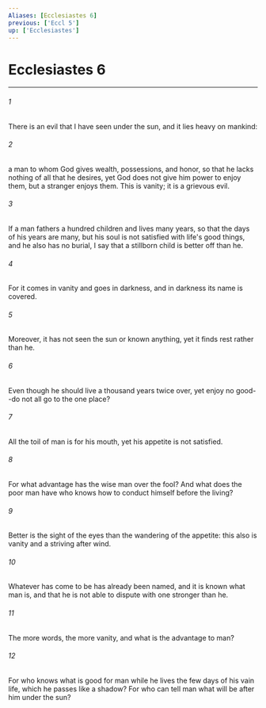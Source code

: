 ```yaml
---
Aliases: [Ecclesiastes 6]
previous: ['Eccl 5']
up: ['Ecclesiastes']
---
```

# Ecclesiastes 6

***

 

###### 1 
There is an evil that I have seen under the sun, and it lies heavy on mankind: 
 

###### 2 
a man to whom God gives wealth, possessions, and honor, so that he lacks nothing of all that he desires, yet God does not give him power to enjoy them, but a stranger enjoys them. This is vanity; it is a grievous evil. 
 

###### 3 
If a man fathers a hundred children and lives many years, so that the days of his years are many, but his soul is not satisfied with life's good things, and he also has no burial, I say that a stillborn child is better off than he. 
 

###### 4 
For it comes in vanity and goes in darkness, and in darkness its name is covered. 
 

###### 5 
Moreover, it has not seen the sun or known anything, yet it finds rest rather than he. 
 

###### 6 
Even though he should live a thousand years twice over, yet enjoy no good--do not all go to the one place?
 
 

###### 7 
All the toil of man is for his mouth, yet his appetite is not satisfied. 
 

###### 8 
For what advantage has the wise man over the fool? And what does the poor man have who knows how to conduct himself before the living? 
 

###### 9 
Better is the sight of the eyes than the wandering of the appetite: this also is vanity and a striving after wind.
 
 

###### 10 
Whatever has come to be has already been named, and it is known what man is, and that he is not able to dispute with one stronger than he. 
 

###### 11 
The more words, the more vanity, and what is the advantage to man? 
 

###### 12 
For who knows what is good for man while he lives the few days of his vain life, which he passes like a shadow? For who can tell man what will be after him under the sun?
 
